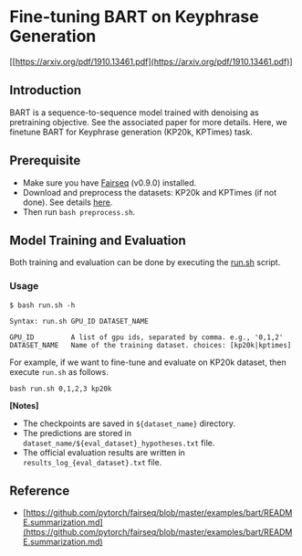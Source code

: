 # Fine-tuning BART on Keyphrase Generation
[[https://arxiv.org/pdf/1910.13461.pdf](https://arxiv.org/pdf/1910.13461.pdf)]

## Introduction
BART is a sequence-to-sequence model trained with denoising as pretraining objective. See the associated paper for more details. Here, we finetune BART for Keyphrase generation (KP20k, KPTimes) task.

## Prerequisite

- Make sure you have [Fairseq](https://github.com/pytorch/fairseq) (v0.9.0) installed.
- Download and preprocess the datasets: KP20k and KPTimes (if not done). See details [here](https://github.com/wasiahmad/NeuralKpGen/blob/master/data/README.md).
- Then run `bash preprocess.sh`.

## Model Training and Evaluation

Both training and evaluation can be done by executing the [run.sh](https://github.com/wasiahmad/NeuralKpGen/blob/master/bart/run.sh) script.

### Usage

```
$ bash run.sh -h

Syntax: run.sh GPU_ID DATASET_NAME

GPU_ID         A list of gpu ids, separated by comma. e.g., '0,1,2'
DATASET_NAME   Name of the training dataset. choices: [kp20k|kptimes]
```

For example, if we want to fine-tune and evaluate on KP20k dataset, then execute `run.sh` as follows.

```
bash run.sh 0,1,2,3 kp20k
```

**[Notes]**

- The checkpoints are saved in `${dataset_name}` directory.
- The predictions are stored in `dataset_name/${eval_dataset}_hypotheses.txt` file.
- The official evaluation results are written in `results_log_{eval_dataset}.txt` file.


## Reference

- [https://github.com/pytorch/fairseq/blob/master/examples/bart/README.summarization.md](https://github.com/pytorch/fairseq/blob/master/examples/bart/README.summarization.md)
